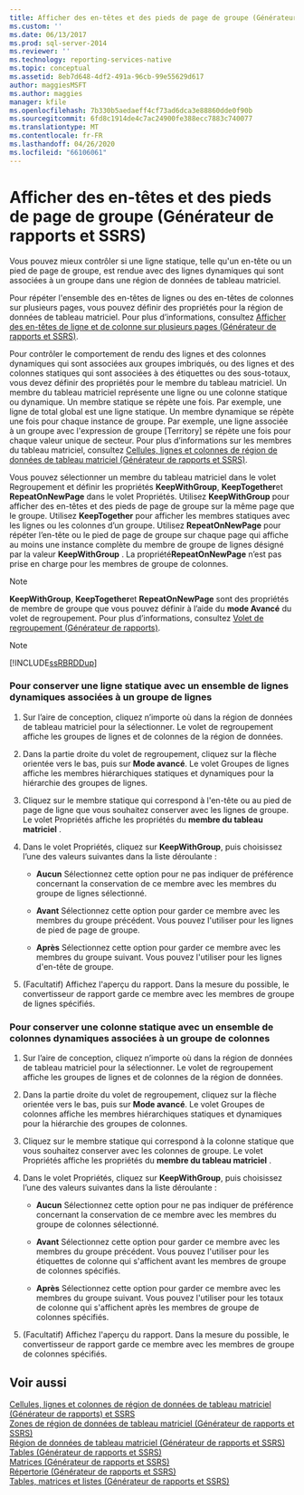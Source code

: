 ```yaml
---
title: Afficher des en-têtes et des pieds de page de groupe (Générateur de rapports et SSRS) | Microsoft Docs
ms.custom: ''
ms.date: 06/13/2017
ms.prod: sql-server-2014
ms.reviewer: ''
ms.technology: reporting-services-native
ms.topic: conceptual
ms.assetid: 8eb7d648-4df2-491a-96cb-99e55629d617
author: maggiesMSFT
ms.author: maggies
manager: kfile
ms.openlocfilehash: 7b330b5aedaeff4cf73ad6dca3e88860dde0f90b
ms.sourcegitcommit: 6fd8c1914de4c7ac24900fe388ecc7883c740077
ms.translationtype: MT
ms.contentlocale: fr-FR
ms.lasthandoff: 04/26/2020
ms.locfileid: "66106061"
---
```

# <a name="display-headers-and-footers-with-a-group-report-builder-and-ssrs"></a>Afficher des en-têtes et des pieds de page de groupe (Générateur de rapports et SSRS)
  Vous pouvez mieux contrôler si une ligne statique, telle qu'un en-tête ou un pied de page de groupe, est rendue avec des lignes dynamiques qui sont associées à un groupe dans une région de données de tableau matriciel.  
  
 Pour répéter l'ensemble des en-têtes de lignes ou des en-têtes de colonnes sur plusieurs pages, vous pouvez définir des propriétés pour la région de données de tableau matriciel. Pour plus d’informations, consultez [Afficher des en-têtes de ligne et de colonne sur plusieurs pages &#40;Générateur de rapports et SSRS&#41;](display-row-and-column-headers-on-multiple-pages-report-builder-and-ssrs.md).  
  
 Pour contrôler le comportement de rendu des lignes et des colonnes dynamiques qui sont associées aux groupes imbriqués, ou des lignes et des colonnes statiques qui sont associées à des étiquettes ou des sous-totaux, vous devez définir des propriétés pour le membre du tableau matriciel. Un membre du tableau matriciel représente une ligne ou une colonne statique ou dynamique. Un membre statique se répète une fois. Par exemple, une ligne de total global est une ligne statique. Un membre dynamique se répète une fois pour chaque instance de groupe. Par exemple, une ligne associée à un groupe avec l'expression de groupe [Territory] se répète une fois pour chaque valeur unique de secteur. Pour plus d’informations sur les membres du tableau matriciel, consultez [Cellules, lignes et colonnes de région de données de tableau matriciel &#40;Générateur de rapports et SSRS&#41;](tablix-data-region-cells-rows-and-columns-report-builder-and-ssrs.md).  
  
 Vous pouvez sélectionner un membre du tableau matriciel dans le volet Regroupement et définir les propriétés **KeepWithGroup**, **KeepTogether**et **RepeatOnNewPage** dans le volet Propriétés. Utilisez **KeepWithGroup** pour afficher des en-têtes et des pieds de page de groupe sur la même page que le groupe. Utilisez **KeepTogether** pour afficher les membres statiques avec les lignes ou les colonnes d’un groupe. Utilisez **RepeatOnNewPage** pour répéter l’en-tête ou le pied de page de groupe sur chaque page qui affiche au moins une instance complète du membre de groupe de lignes désigné par la valeur **KeepWithGroup** . La propriété**RepeatOnNewPage** n’est pas prise en charge pour les membres de groupe de colonnes.  
  
> [!NOTE]  
>  **KeepWithGroup**, **KeepTogether**et **RepeatOnNewPage** sont des propriétés de membre de groupe que vous pouvez définir à l’aide du **mode Avancé** du volet de regroupement. Pour plus d’informations, consultez [Volet de regroupement &#40;Générateur de rapports&#41;](grouping-pane-report-builder.md).  
  
> [!NOTE]  
>  [!INCLUDE[ssRBRDDup](../../includes/ssrbrddup-md.md)]  
  
### <a name="to-keep-a-static-row-with-a-set-of-dynamic-rows-associated-with-a-row-group"></a>Pour conserver une ligne statique avec un ensemble de lignes dynamiques associées à un groupe de lignes  
  
1.  Sur l’aire de conception, cliquez n’importe où dans la région de données de tableau matriciel pour la sélectionner. Le volet de regroupement affiche les groupes de lignes et de colonnes de la région de données.  
  
2.  Dans la partie droite du volet de regroupement, cliquez sur la flèche orientée vers le bas, puis sur **Mode avancé**. Le volet Groupes de lignes affiche les membres hiérarchiques statiques et dynamiques pour la hiérarchie des groupes de lignes.  
  
3.  Cliquez sur le membre statique qui correspond à l'en-tête ou au pied de page de ligne que vous souhaitez conserver avec les lignes de groupe. Le volet Propriétés affiche les propriétés du **membre du tableau matriciel** .  
  
4.  Dans le volet Propriétés, cliquez sur **KeepWithGroup**, puis choisissez l’une des valeurs suivantes dans la liste déroulante :  
  
    -   **Aucun** Sélectionnez cette option pour ne pas indiquer de préférence concernant la conservation de ce membre avec les membres du groupe de lignes sélectionné.  
  
    -   **Avant** Sélectionnez cette option pour garder ce membre avec les membres du groupe précédent. Vous pouvez l'utiliser pour les lignes de pied de page de groupe.  
  
    -   **Après** Sélectionnez cette option pour garder ce membre avec les membres du groupe suivant. Vous pouvez l'utiliser pour les lignes d'en-tête de groupe.  
  
5.  (Facultatif) Affichez l'aperçu du rapport. Dans la mesure du possible, le convertisseur de rapport garde ce membre avec les membres de groupe de lignes spécifiés.  
  
### <a name="to-keep-a-static-column-with-a-set-of-dynamic-columns-associated-with-a-column-group"></a>Pour conserver une colonne statique avec un ensemble de colonnes dynamiques associées à un groupe de colonnes  
  
1.  Sur l’aire de conception, cliquez n’importe où dans la région de données de tableau matriciel pour la sélectionner. Le volet de regroupement affiche les groupes de lignes et de colonnes de la région de données.  
  
2.  Dans la partie droite du volet de regroupement, cliquez sur la flèche orientée vers le bas, puis sur **Mode avancé**. Le volet Groupes de colonnes affiche les membres hiérarchiques statiques et dynamiques pour la hiérarchie des groupes de colonnes.  
  
3.  Cliquez sur le membre statique qui correspond à la colonne statique que vous souhaitez conserver avec les colonnes de groupe. Le volet Propriétés affiche les propriétés du **membre du tableau matriciel** .  
  
4.  Dans le volet Propriétés, cliquez sur **KeepWithGroup**, puis choisissez l’une des valeurs suivantes dans la liste déroulante :  
  
    -   **Aucun** Sélectionnez cette option pour ne pas indiquer de préférence concernant la conservation de ce membre avec les membres du groupe de colonnes sélectionné.  
  
    -   **Avant** Sélectionnez cette option pour garder ce membre avec les membres du groupe précédent. Vous pouvez l'utiliser pour les étiquettes de colonne qui s'affichent avant les membres de groupe de colonnes spécifiés.  
  
    -   **Après** Sélectionnez cette option pour garder ce membre avec les membres du groupe suivant. Vous pouvez l'utiliser pour les totaux de colonne qui s'affichent après les membres de groupe de colonnes spécifiés.  
  
5.  (Facultatif) Affichez l'aperçu du rapport. Dans la mesure du possible, le convertisseur de rapport garde ce membre avec les membres de groupe de colonnes spécifiés.  
  
## <a name="see-also"></a>Voir aussi  
 [Cellules, lignes et colonnes de région de données de tableau matriciel &#40;Générateur de rapports&#41; et SSRS](tablix-data-region-cells-rows-and-columns-report-builder-and-ssrs.md)   
 [Zones de région de données de tableau matriciel &#40;Générateur de rapports et SSRS&#41;](tablix-data-region-areas-report-builder-and-ssrs.md)   
 [Région de données de tableau matriciel &#40;Générateur de rapports et SSRS&#41;](../tablix-data-region-report-builder-and-ssrs.md)   
 [Tables &#40;Générateur de rapports et SSRS&#41;](tables-report-builder-and-ssrs.md)   
 [Matrices &#40;Générateur de rapports et SSRS&#41;](create-a-matrix-report-builder-and-ssrs.md)   
 [Répertorie &#40;Générateur de rapports et SSRS&#41;](create-invoices-and-forms-with-lists-report-builder-and-ssrs.md)   
 [Tables, matrices et listes &#40;Générateur de rapports et SSRS&#41;](tables-matrices-and-lists-report-builder-and-ssrs.md)  
  
  

